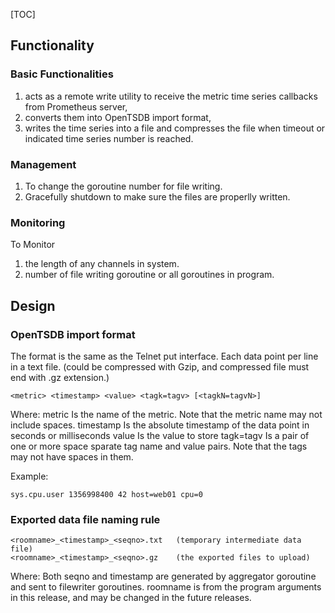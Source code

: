 
[TOC]

## Functionality

### Basic Functionalities

1. acts as a remote write utility to receive the metric time series callbacks from Prometheus server, 
2. converts them into OpenTSDB import format, 
3. writes the time series into a file and compresses the file when timeout or indicated time series number is reached.

### Management 
1. To change the goroutine number for file writing.
2. Gracefully shutdown to make sure the files are properlly written.

### Monitoring
To Monitor
1. the length of any channels in system.
2. number of file writing goroutine or all goroutines in program.

## Design 
### OpenTSDB import format
The format is the same as the Telnet put interface.
Each data point per line in a text file. 
(could be compressed with Gzip, and compressed file must end with .gz extension.)

    <metric> <timestamp> <value> <tagk=tagv> [<tagkN=tagvN>]

Where:
metric Is the name of the metric. Note that the metric name may not include spaces.
timestamp Is the absolute timestamp of the data point in seconds or milliseconds
value Is the value to store
tagk=tagv Is a pair of one or more space sparate tag name and value pairs. Note that the tags may not have spaces in them.


Example:

    sys.cpu.user 1356998400 42 host=web01 cpu=0

### Exported data file naming rule

    <roomname>_<timestamp>_<seqno>.txt   (temporary intermediate data file)
	<roomname>_<timestamp>_<seqno>.gz    (the exported files to upload) 
	
Where:
Both seqno and timestamp are generated by aggregator goroutine and sent to filewriter goroutines.
roomname is from the program arguments in this release, and may be changed in the future releases.




	